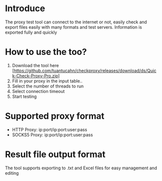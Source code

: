 # Introduce

The proxy test tool can connect to the internet or not, easily check and export files easily with many formats and test servers.
Information is exported fully and quickly

# How to use the too?

1. Download the tool here [https://github.com/tuantucahn/checkproxy/releases/download/ds/Quick-Check-Proxy-Pro.zip]
2. Fill in your proxy in the input table..
3. Select the number of threads to run
4. Select connection timeout
5. Start testing

# Supported proxy format

- HTTP Proxy: ip:port/ip:port:user:pass
- SOCKS5 Proxy: ip:port/ip:port:user:pass

# Result file output format

The tool supports exporting to .txt and Excel files for easy management and editing
